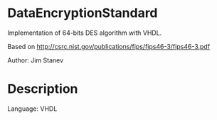 DataEncryptionStandard
======================

Implementation of 64-bits DES algorithm with VHDL. 

Based on http://csrc.nist.gov/publications/fips/fips46-3/fips46-3.pdf 

Author: Jim Stanev


Description
===========

Language: VHDL


